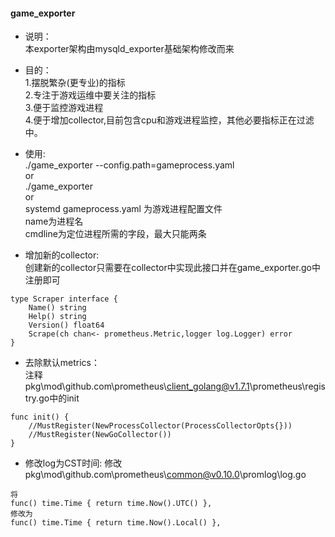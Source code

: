 #### game_exporter
- 说明：  
本exporter架构由mysqld_exporter基础架构修改而来
- 目的：  
  1.摆脱繁杂(更专业)的指标  
  2.专注于游戏运维中要关注的指标  
  3.便于监控游戏进程  
  4.便于增加collector,目前包含cpu和游戏进程监控，其他必要指标正在过滤中。

- 使用:    
./game_exporter --config.path=gameprocess.yaml  
or  
./game_exporter   
or  
systemd
gameprocess.yaml 为游戏进程配置文件  
name为进程名  
cmdline为定位进程所需的字段，最大只能两条
- 增加新的collector:  
创建新的collector只需要在collector中实现此接口并在game_exporter.go中注册即可
```golang
type Scraper interface {
	Name() string
	Help() string
	Version() float64
	Scrape(ch chan<- prometheus.Metric,logger log.Logger) error
}
```
- 去除默认metrics：  
注释 pkg\mod\github.com\prometheus\client_golang@v1.7.1\prometheus\registry.go中的init
```golang
func init() {
	//MustRegister(NewProcessCollector(ProcessCollectorOpts{}))
	//MustRegister(NewGoCollector())
}
```
- 修改log为CST时间:
修改 pkg\mod\github.com\prometheus\common@v0.10.0\promlog\log.go
```golang
将
func() time.Time { return time.Now().UTC() },
修改为
func() time.Time { return time.Now().Local() },
```

